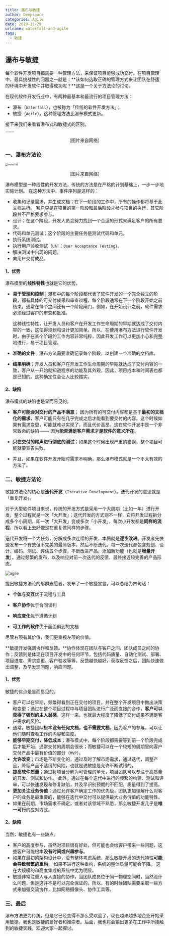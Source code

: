 ```yaml
---
title: 瀑布与敏捷
author: Deepspace
categories: Agile
date: 2019-12-29
urlname: waterfall-and-agile
tags:
  - 敏捷
---
```


## 瀑布与敏捷

每个软件开发项目都需要一种管理方法，来保证项目能够成功交付。在项目管理中，最具挑战性的问题之一就是：**该如何选取正确的管理方式来让团队在舒适的环境中开发软件并取得成功呢？**这是一个关于方法论的讨论。

在现代软件开发行业中，有两种最基本和最流行的项目管理方法：

- 瀑布（`Waterfall`），也被称为「传统的软件开发方法」；
- 敏捷（`Agile`），这种管理方法比瀑布模式更新。

接下来我们来看看瀑布式和敏捷式的区别。
<!-- more -->

<img src="/ImageHosting/Agile/Agile-vs-Waterfall-review.jpg" alt="Agile-vs-Waterfall-review" style="zoom: 15%;" />

<p align="center">（图片来自网络）</p>

### 一、瀑布方法论

<img src="/ImageHosting/Agile/traditional-waterfall-development.png" alt="waterfall" style="zoom: 55%;" />

<p align="center">（图片来自网络）</p>

瀑布模型是一种线性的开发方法，传统的方法是在严格的计划基础上，一步一步地实施计划。 在这种方法中，事件序列是这样的：

- 收集和记录需求，并生成文档；在下一阶段的工作中，所有的操作都将基于此文档进行。 客户只是在项目的第一阶段和最后阶段才参与项目的执行，其它阶段并不严格要求参与。
- 设计；在这个阶段，开发人员会努力找到一个合适的形式来满足客户的所有要求。
- 代码和单元测试；这个阶段的主要任务是测试代码和单元。
- 执行系统测试。
- 执行用户验收测试（`UAT`：`User Acceptance Testing`）。
- 解决测试中出现的问题。
- 向用户交付成品。



#### 1、优势

瀑布模型的**线性特性**也就是它的优势。

- **易于管理和控制**；瀑布中的每个阶段都代表了软件开发的一个完全独立的阶段，都有具体的可交付成果和审查过程，每个阶段通常在下一个阶段开始之前结束。通常在每个之间还有一个阶段闸门，例如，在开始设计之前，软件需求必须经过客户的审查和批准。

  这种线性特性，让开发人员和客户在开发工作生命周期的早期就达成了交付内容的一致，这使得规划和设计更加简单。所以，在使用瀑布方法进行软件开发时，由于在某个阶段的工作内容非常纯粹，因此开发工作可以更加小心和完整地进行，易于项目管理。

- **准确的文件**；瀑布方法需要准确记录每个阶段，以创建一个准确的文档库。

- **结果明确**；开发人员和客户在开发工作生命周期的早期就达成了交付内容的一致，客户从一开始就知道程序的功能及其外观，因此，项目成本和时间表也都是已知的。这种确定性会让人比较踏实。



#### 2、缺陷

瀑布模式的缺陷也是显而易见的。

- **客户可能会对交付的产品不满意**； 因为所有的可交付内容都是基于**最初的文档化的需求**，客户可能只有在几乎完成之后才能看到要交付的内容。这个时候如果有需求变更，可能就难以实现了，而且代价高昂。这在软件开发中是一个非常致命的缺陷 —— 因为**能否满足客户需求才是软件的意义所在**。

- **只在交付的尾声进行彻底的测试**；如果这个时候出现严重的错误，整个项目可能就要宣告失败。

- 并且，如果在软件开发开始时需求不明确，那么瀑布模式就是一个不太有效的方法了。



### 二、敏捷方法论

敏捷方法论的核心是**迭代开发**（`Iterative Development`）。迭代开发的意思就是「重复开发」。

对于大型软件项目来说，传统的开发方式是采用一个大周期（比如一年）进行开发，整个过程就是一次「大开发」；迭代开发的方式则不一样，它将开发过程拆分成多个小周期，即一次「大开发」变成多次「小开发」，每次小开发都是**同样的流程**，所以看上去好像是在重复做同样的步骤。

迭代开发将一个大任务，分解成多次连续的开发，本质就是**逐步改进**。开发者先快速发布一个有效但不完美的最简版本，然后不断迭代。每一次迭代都包含规划、设计、编码、测试、评估五个步骤，不断改进产品，添加新功能（也就是**增量开发**）。通过频繁的发布，以及响应对前一次迭代的反馈，最终接近较完善的产品形态。

<img src="/ImageHosting/Agile/agile.png" alt="agile" style="zoom: 90%;" />

提出敏捷方法论的那群志愿者，发布了一个敏捷宣言，可以总结为四句话：

- **个体与交互**优于流程与工具

- **客户协作**优于合同谈判

- **响应变化**优于遵循计划

- **可工作的软件**优于面面俱到的文档

尽管右项有其价值，我们更重视左项的价值。

**敏捷开发强调协作和反馈。**协作体现在团队与客户之间、团队成员之间的协作；反馈则是体现在项目开发中的任何环节，包括代码质量、自动化测试、部署、项目进度、需求变更、客户验收等等，反馈越快越好，获取反馈之后，团队快速做出调整，及早发现问题，响应问题。



#### 1、优势

敏捷的优点是显而易见的。

- 客户可以在早期，频繁得看到正在交付的项目，并在整个开发项目中做出决策和变更；通过在整个项目过程中与项目团队进行广泛而直接的合作，**客户可以获得了强烈的主人翁感**。这样一来，也就最大程度了降低了交付成果不满足客户需求的风险。
- 通常，敏捷团队根本**没有任何文档，也不需要文档**，因为客户的参与，可以让他们随时查看工作的内容和进度。
- **能够早期交付，降低成本**；瀑布模式中，每个阶段都需要等到前一个阶段完成后才能开始，通常交付的周期会很长；而敏捷可以在一个较短的周期里向客户交付产品中最有价值的部分（`MVP`）。
- **允许改变**；市场是不断变化的，通过及时了解市场需求，通过迭代，调整产品，降低产品不适用的风险，也就是说敏捷是允许不断试错的。
- **提高软件质量**；通过将项目分解为可管理的单元，项目团队可以专注于高质量的开发、测试和协作。 此外，通过在每个迭代中进行的频繁的构建、测试和评审，可以快速发现和修复缺陷，并及早识别预期的不匹配，质量得到了提高。
- **更加关注业务价值**；通过允许客户确定工作的优先级，团队更加理解什么对客户的业务是最重要的，能够在迭代中交付可以提供最大业务价值的功能特性。
- 如果在前期，市场需求不确定，或者对该领域不熟悉，那么敏捷开发几乎是**唯一可行**的应对方式。



#### 2、缺陷

当然，敏捷也有一些缺点。

- 客户的高度参与，虽然对项目很有好处，但可能也会给客户带来一些问题，这些客户可能根本**没有时间或兴趣参与**。
- 如果在最初的架构设计中，没有整体考虑系统，那么敏捷开发的迭代特性**可能会导致频繁的重构**。 如果不进行这种重构，系统的整体质量可能会下降。 这在大规模的和高度集成的系统中尤为明显。
- 敏捷非常注重人与人直接的协作，当团队成员位于同一物理空间时，当然没什么问题，但是这并不是可以完全保证的。所以，有的时候团队需要采取一些方式来加强交流协作，比如网络摄像头、协作工具等。



### 三、最后

瀑布方法更为传统，但是它已经变得不那么受欢迎了，现在越来越多地企业开始采用敏捷。我也是敏捷的爱好者和推崇者。后面，我也将会输出更多在工作中所接触到的敏捷实践，欢迎大家一起探讨。
